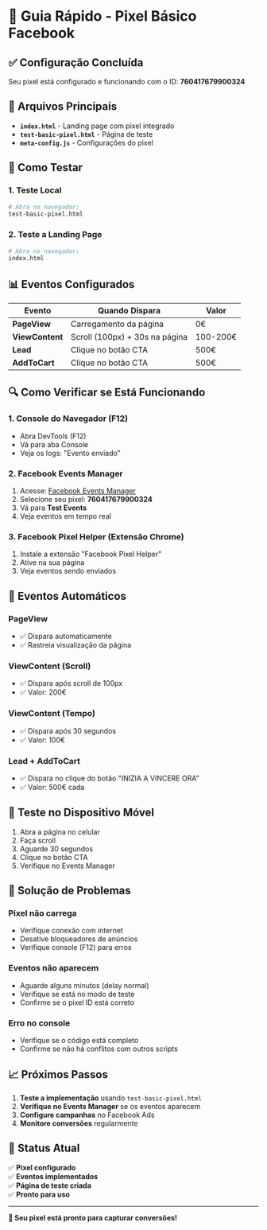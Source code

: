 # 🚀 Guia Rápido - Pixel Básico Facebook

## ✅ **Configuração Concluída**

Seu pixel está configurado e funcionando com o ID: **760417679900324**

## 📁 **Arquivos Principais**

- **`index.html`** - Landing page com pixel integrado
- **`test-basic-pixel.html`** - Página de teste
- **`meta-config.js`** - Configurações do pixel

## 🧪 **Como Testar**

### 1. **Teste Local**
```bash
# Abra no navegador:
test-basic-pixel.html
```

### 2. **Teste a Landing Page**
```bash
# Abra no navegador:
index.html
```

## 📊 **Eventos Configurados**

| Evento | Quando Dispara | Valor |
|--------|----------------|-------|
| **PageView** | Carregamento da página | 0€ |
| **ViewContent** | Scroll (100px) + 30s na página | 100-200€ |
| **Lead** | Clique no botão CTA | 500€ |
| **AddToCart** | Clique no botão CTA | 500€ |

## 🔍 **Como Verificar se Está Funcionando**

### 1. **Console do Navegador (F12)**
- Abra DevTools (F12)
- Vá para aba Console
- Veja os logs: "Evento enviado"

### 2. **Facebook Events Manager**
1. Acesse: [Facebook Events Manager](https://business.facebook.com/events_manager2/)
2. Selecione seu pixel: **760417679900324**
3. Vá para **Test Events**
4. Veja eventos em tempo real

### 3. **Facebook Pixel Helper** (Extensão Chrome)
1. Instale a extensão "Facebook Pixel Helper"
2. Ative na sua página
3. Veja eventos sendo enviados

## 🎯 **Eventos Automáticos**

### **PageView**
- ✅ Dispara automaticamente
- ✅ Rastreia visualização da página

### **ViewContent (Scroll)**
- ✅ Dispara após scroll de 100px
- ✅ Valor: 200€

### **ViewContent (Tempo)**
- ✅ Dispara após 30 segundos
- ✅ Valor: 100€

### **Lead + AddToCart**
- ✅ Dispara no clique do botão "INIZIA A VINCERE ORA"
- ✅ Valor: 500€ cada

## 📱 **Teste no Dispositivo Móvel**

1. Abra a página no celular
2. Faça scroll
3. Aguarde 30 segundos
4. Clique no botão CTA
5. Verifique no Events Manager

## 🚨 **Solução de Problemas**

### **Pixel não carrega**
- Verifique conexão com internet
- Desative bloqueadores de anúncios
- Verifique console (F12) para erros

### **Eventos não aparecem**
- Aguarde alguns minutos (delay normal)
- Verifique se está no modo de teste
- Confirme se o pixel ID está correto

### **Erro no console**
- Verifique se o código está completo
- Confirme se não há conflitos com outros scripts

## 📈 **Próximos Passos**

1. **Teste a implementação** usando `test-basic-pixel.html`
2. **Verifique no Events Manager** se os eventos aparecem
3. **Configure campanhas** no Facebook Ads
4. **Monitore conversões** regularmente

## 🎉 **Status Atual**

✅ **Pixel configurado**  
✅ **Eventos implementados**  
✅ **Página de teste criada**  
✅ **Pronto para uso**  

---

**🎯 Seu pixel está pronto para capturar conversões!** 